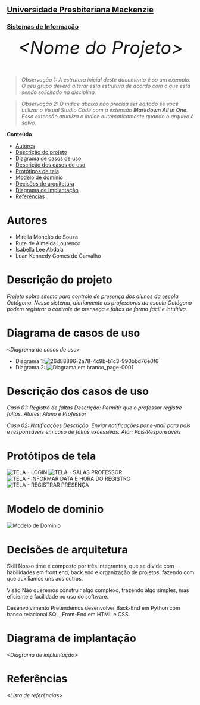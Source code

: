 <h2><a href= "https://www.mackenzie.br">Universidade Presbiteriana Mackenzie</a></h2>
<h3><a href= "https://www.mackenzie.br/graduacao/sao-paulo-higienopolis/sistemas-de-informacao">Sistemas de Informação</a></h3>


<font size="+12"><center>
*&lt;Nome do Projeto&gt;*
</center></font>

>*Observação 1: A estrutura inicial deste documento é só um exemplo. O seu grupo deverá alterar esta estrutura de acordo com o que está sendo solicitado na disciplina.*

>*Observação 2: O índice abaixo não precisa ser editado se você utilizar o Visual Studio Code com a extensão **Markdown All in One**. Essa extensão atualiza o índice automaticamente quando o arquivo é salvo.*

**Conteúdo**

- [Autores](#autores)
- [Descrição do projeto](#descrição-do-projeto)
- [Diagrama de casos de uso](#diagrama-de-casos-de-uso)
- [Descrição dos casos de uso](#descrição-dos-casos-de-uso)
- [Protótipos de tela](#protótipos-de-tela)
- [Modelo de domínio](#modelo-de-domínio)
- [Decisões de arquitetura](#decisões-de-arquitetura)
- [Diagrama de implantação](#diagrama-de-implantação)
- [Referências](#referências)


# Autores

* Mirella Monção de Souza
* Rute de Almeida Lourenço
* Isabella Lee Abdala
* Luan Kennedy Gomes de Carvalho


# Descrição do projeto

*Projeto sobre sitema para controle de presença dos alunos da escola Octógono.*
*Nesse sistema, diariamente os professores da escola Octógono podem registrar o controle de prenseça e faltas de forma fácil e intuitiva.*


# Diagrama de casos de uso

*&lt;Diagrama de casos de uso&gt;*

* Diagrama 1:![26d88896-2a78-4c9b-b1c3-990bbd76e0f6](https://user-images.githubusercontent.com/100171962/221702556-8b0a709e-d100-4e94-89eb-d4456601b96b.jpg)
* Diagrama 2: ![Diagrama em branco_page-0001](https://user-images.githubusercontent.com/100171962/221702837-74bcd8f3-01cf-46fc-b5a4-9a6be3f080db.jpg)



# Descrição dos casos de uso

*Caso 01: Registro de faltas
Descrição: Permitir que o professor registre faltas.
Atores: Aluno e Professor*

*Caso 02: Notificações 
Descrição: Enviar notificações por e-mail para pais e responsáveis em caso de faltas excessivas.
Ator: Pais/Responsáveis*


# Protótipos de tela
![TELA - LOGIN](https://user-images.githubusercontent.com/88807596/219998781-8097e83b-0637-4f4f-a232-a27b40e5c23e.jpg)
![TELA - SALAS PROFESSOR](https://user-images.githubusercontent.com/88807596/219998789-fa3e580d-4559-4437-8ba1-ab976d827a8e.jpg)
![TELA - INFORMAR DATA E HORA DO REGISTRO](https://user-images.githubusercontent.com/88807596/222939093-d73e9d50-4b23-49fc-95eb-ca152d082566.png)
![TELA - REGISTRAR PRESENÇA](https://user-images.githubusercontent.com/88807596/222939104-70efa4cc-1a20-401f-8863-1158135adf54.png)




# Modelo de domínio

![Modelo de Dominio](https://user-images.githubusercontent.com/100171962/224523321-7890625a-424d-422a-b3f5-0b84165ed88a.jpeg)



# Decisões de arquitetura

Skill
Nosso time é composto por três integrantes, que se divide com habilidades em front end, back end e organização de projetos, fazendo com que auxiliamos uns aos outros. 

Visão
Não queremos construir algo complexo, trazendo algo simples, mas eficiente e facilidade no uso do software.

Desenvolvimento
Pretendemos desenvolver Back-End em Python com banco relacional SQL, Front-End em HTML e CSS.

# Diagrama de implantação

*&lt;Diagrama de implantação&gt;*

# Referências

*&lt;Lista de referências&gt;*
